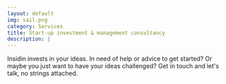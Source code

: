 ```yaml
---
layout: default
img: sail.png
category: Services
title: Start-up investment & management consultancy
description: |
---
```

  Insidin invests in your ideas. In need of help or advice to get started? Or maybe you just want to have your ideas challenged? Get in touch and let's talk, no strings attached.
